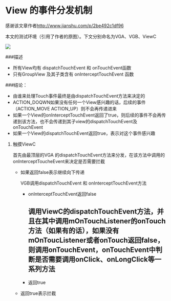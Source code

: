 # View 的事件分发机制

感谢该文章作者[]()http://www.jianshu.com/p/2be492c1df96

本文的测试环境（引用了作者的原图）。下文分别命名为VGA、VGB、ViewC

![](http://upload-images.jianshu.io/upload_images/1371984-8cbcd729711f25ff.png?imageMogr2/auto-orient/strip%7CimageView2/2/w/1240)

###描述
- 所有View均有 dispatchTouchEvent 和 onTouchEvent函数
- 只有GroupView 及其子类含有 onInterceptTouchEvent 函数

###结论：
- 由谁来处理Touch事件最终是由dispatchTouchEvent方法来决定的
- ACTION_DOQWN如果没有任何一个View感兴趣的话，后续的事件（ACTION_MOVE ACTION_UP）则不会再传递进来
- 如果一个View的onInterceptTouchEvent返回了true，则后续的事件不会再传递到该方法，也不会传递到其子view的dispatchTouchEvent及onTouchEvent
- 如果一个View的dispatchTouchEvent返回true，表示对这个事件感兴趣

1. 触摸ViewC

    首先由最顶层的VGA 的dispatchTouchEvent方法来分发，在该方法中调用的onInterceptToucheEvent来决定是否需要拦截
    - 如果返回false表示继续向下传递
    
      VGB调用dispatchTouchEvent 和 onInterceptTouchEvent方法
        - onInterceptTouchEvent返回false
          
          调用ViewC的dispatchTouchEvent方法，并且在其中调用mOnTouchListener的onTouch方法（如果有的话），如果没有mOnToucListener或者onTouch返回false，则调用onTouchEvent，onTouchEvent中判断是否需要调用onClick、onLongClick等一系列方法
          - 
        - 返回true
    - 返回true表示拦截
